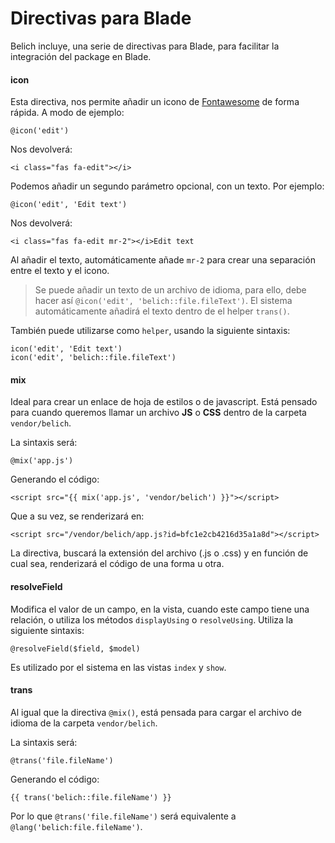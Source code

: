 # Directivas para Blade

Belich incluye, una serie de directivas para Blade, para facilitar la integración del package en Blade.

#### icon

Esta directiva, nos permite añadir un icono de [Fontawesome](https://origin.fontawesome.com/) de forma rápida. A modo de ejemplo:

~~~
@icon('edit')
~~~

Nos devolverá:

~~~
<i class="fas fa-edit"></i>
~~~

Podemos añadir un segundo parámetro opcional, con un texto. Por ejemplo:

~~~
@icon('edit', 'Edit text')
~~~

Nos devolverá:

~~~
<i class="fas fa-edit mr-2"></i>Edit text
~~~

Al añadir el texto, automáticamente añade `mr-2` para crear una separación entre el texto y el icono.

>Se puede añadir un texto de un archivo de idioma, para ello, debe hacer así `@icon('edit', 'belich::file.fileText')`. El sistema automáticamente añadirá el texto dentro de el helper `trans()`.

También puede utilizarse como `helper`, usando la siguiente sintaxis:

~~~
icon('edit', 'Edit text')  
icon('edit', 'belich::file.fileText')
~~~

#### mix

Ideal para crear un enlace de hoja de estilos o de javascript. Está pensado para cuando queremos llamar un archivo **JS** o **CSS** dentro de la carpeta `vendor/belich`. 

La sintaxis será:

~~~
@mix('app.js')
~~~

Generando el código:

~~~
<script src="{{ mix('app.js', 'vendor/belich') }}"></script>
~~~

Que a su vez, se renderizará en:

~~~
<script src="/vendor/belich/app.js?id=bfc1e2cb4216d35a1a8d"></script>
~~~

La directiva, buscará la extensión del archivo (.js o .css) y en función de cual sea, renderizará el código de una forma u otra.

#### resolveField

Modifica el valor de un campo, en la vista, cuando este campo tiene una relación, o utiliza los métodos `displayUsing` o `resolveUsing`. Utiliza la siguiente sintaxis:

~~~
@resolveField($field, $model)
~~~

Es utilizado por el sistema en las vistas `index` y `show`.

#### trans

Al igual que la directiva `@mix()`, está pensada para cargar el archivo de idioma de la carpeta  `vendor/belich`. 

La sintaxis será:

~~~
@trans('file.fileName')
~~~

Generando el código:

~~~
{{ trans('belich::file.fileName') }}
~~~

Por lo que `@trans('file.fileName')` será equivalente a `@lang('belich:file.fileName')`.
